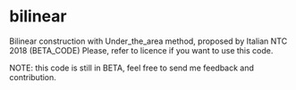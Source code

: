 # bilinear
Bilinear construction with Under_the_area method, proposed by Italian NTC 2018 (BETA_CODE)
Please, refer to licence if you want to use this code.

NOTE: this code is still in BETA, feel free to send me feedback and contribution.

